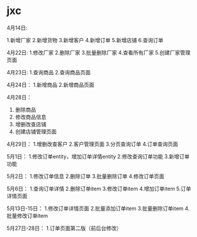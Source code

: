 # jxc

4月14日:

1.新增厂家
2.新增货物
3.新增客户
4.新增订单
5.新增店铺
6.查询订单

4月22日:
1.修改厂家
2.删除厂家
3.批量删除厂家
4.查看所有厂家
5.创建厂家管理页面

4月23日:
1.查询商品
2.查询商品页面

4月24日：
1.新增商品
2.新增商品页面

4月28日：
1. 删除商品
2. 修改商品信息
3. 增删改查店铺
4. 创建店铺管理页面

4月29日：
1.增删改查客户
2.客户管理页面
3.分页查询订单
4.订单查询页面

5月1日：
1.修改订单entity，增加订单详情entity
2.修改查询订单功能
3.新增订单功能

5月2日：
1.修改订单信息
2.删除订单
3.批量删除订单
4.修改订单页面

5月6日：
1.查询订单详情
2.删除订单item
3.修改订单item
4.增加订单item
5.订单详情页面

5月13日-15日：
1.修改订单详情页面
2.批量添加订单item
3.批量删除订单item
4.批量修改订单item

5月27日-28日：
1.订单页面第二版（前后台修改）



